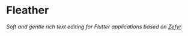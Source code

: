 # Fleather 
<!-- [![Build Status](https://travis-ci.com/memspace/zefyr.svg?branch=master)](https://travis-ci.com/memspace/zefyr) [![codecov](https://codecov.io/gh/memspace/zefyr/branch/master/graph/badge.svg)](https://codecov.io/gh/memspace/zefyr) -->

*Soft and gentle rich text editing for Flutter applications based on [Zefyr](https://github.com/memspace/zefyr).*

[comment]: <> (![zefyr screenshot]&#40;https://github.com/memspace/zefyr/raw/master/packages/zefyr/zefyr.png&#41;)

